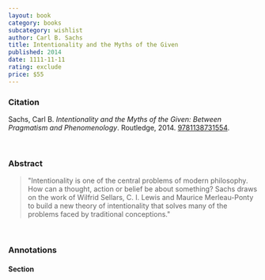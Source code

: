```yaml
---
layout: book
category: books
subcategory: wishlist
author: Carl B. Sachs
title: Intentionality and the Myths of the Given
published: 2014
date: 1111-11-11
rating: exclude
price: $55
---
```


### Citation

Sachs, Carl B. *Intentionality and the Myths of the Given: Between Pragmatism and Phenomenology*. Routledge, 2014. [9781138731554](https://www.routledge.com/Intentionality-and-the-Myths-of-the-Given-Between-Pragmatism-and-Phenomenology/Sachs/p/book/9781138731554).

<br>

### Abstract

> "Intentionality is one of the central problems of modern philosophy. How can a thought, action or belief be about something? Sachs draws on the work of Wilfrid Sellars, C. I. Lewis and Maurice Merleau-Ponty to build a new theory of intentionality that solves many of the problems faced by traditional conceptions."

<br>

### Annotations

#### Section

<br>
